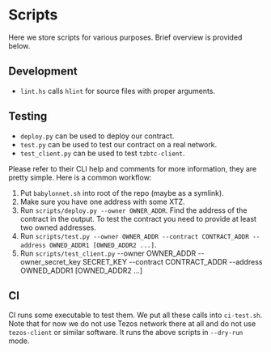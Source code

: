 <!--
 - SPDX-FileCopyrightText: 2019 Serokell <https://serokell.io>, 2019 Bitcoin Suisse
 -
 - SPDX-License-Identifier: LicenseRef-MPL-2.0
 -->

# Scripts

Here we store scripts for various purposes.
Brief overview is provided below.

## Development

* `lint.hs` calls `hlint` for source files with proper arguments.

## Testing

* `deploy.py` can be used to deploy our contract.
* `test.py` can be used to test our contract on a real network.
* `test_client.py` can be used to test `tzbtc-client`.

Please refer to their CLI help and comments for more information, they are pretty simple.
Here is a common workflow:
1. Put `babylonnet.sh` into root of the repo (maybe as a symlink).
2. Make sure you have one address with some XTZ.
3. Run `scripts/deploy.py --owner OWNER_ADDR`.
Find the address of the contract in the output.
To test the contract you need to provide at least two owned addresses.
4. Run `scripts/test.py --owner OWNER_ADDR --contract CONTRACT_ADDR --address OWNED_ADDR1 [OWNED_ADDR2 ...]`.
5. Run `scripts/test_client.py` --owner OWNER_ADDR --owner_secret_key SECRET_KEY --contract CONTRACT_ADDR --address OWNED_ADDR1 [OWNED_ADDR2 ...]

## CI

CI runs some executable to test them.
We put all these calls into `ci-test.sh`.
Note that for now we do not use Tezos network there at all and do not use `tezos-client` or similar software.
It runs the above scripts in `--dry-run` mode.
